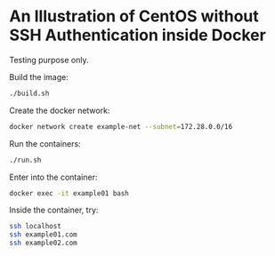# An Illustration of CentOS without SSH Authentication inside Docker

Testing purpose only.

Build the image:

```bash
./build.sh
```

Create the docker network:

```bash
docker network create example-net --subnet=172.28.0.0/16
```

Run the containers:

```bash
./run.sh
```

Enter into the container:

```bash
docker exec -it example01 bash
```

Inside the container, try:

```bash
ssh localhost
ssh example01.com
ssh example02.com
```
